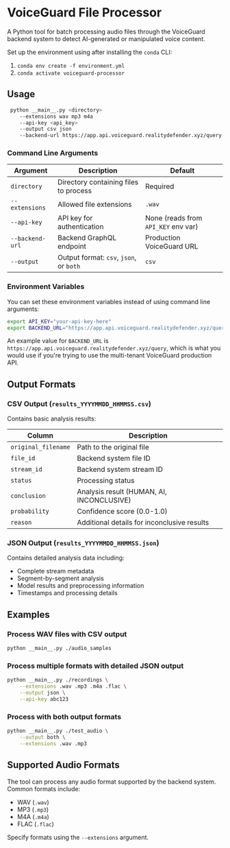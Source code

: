 # VoiceGuard File Processor

A Python tool for batch processing audio files through the VoiceGuard backend system to detect AI-generated or manipulated voice content.

Set up the environment using after installing the `conda` CLI: 

1. `conda env create -f environment.yml`
2. `conda activate voiceguard-processor`

## Usage

```bash
 python __main__.py <directory>
    --extensions wav mp3 m4a
    --api-key <api_key>
    --output csv json
    --backend-url https://app.api.voiceguard.realitydefender.xyz/query
```

### Command Line Arguments

| Argument | Description | Default |
|----------|-------------|---------|
| `directory` | Directory containing files to process | Required |
| `--extensions` | Allowed file extensions | `.wav` |
| `--api-key` | API key for authentication | None (reads from `API_KEY` env var) |
| `--backend-url` | Backend GraphQL endpoint | Production VoiceGuard URL |
| `--output` | Output format: `csv`, `json`, or `both` | `csv` |

### Environment Variables

You can set these environment variables instead of using command line arguments:

```bash
export API_KEY="your-api-key-here"
export BACKEND_URL="https://app.api.voiceguard.realitydefender.xyz/query"
```

An example value for `BACKEND_URL` is `https://app.api.voiceguard.realitydefender.xyz/query`, which is what you would use if you're trying to use the multi-tenant VoiceGuard production API.

## Output Formats

### CSV Output (`results_YYYYMMDD_HHMMSS.csv`)

Contains basic analysis results:

| Column | Description |
|--------|-------------|
| `original_filename` | Path to the original file |
| `file_id` | Backend system file ID |
| `stream_id` | Backend system stream ID |
| `status` | Processing status |
| `conclusion` | Analysis result (HUMAN, AI, INCONCLUSIVE) |
| `probability` | Confidence score (0.0-1.0) |
| `reason` | Additional details for inconclusive results |

### JSON Output (`results_YYYYMMDD_HHMMSS.json`)

Contains detailed analysis data including:
- Complete stream metadata
- Segment-by-segment analysis
- Model results and preprocessing information
- Timestamps and processing details

## Examples

### Process WAV files with CSV output
```bash
python __main__.py ./audio_samples
```

### Process multiple formats with detailed JSON output
```bash
python __main__.py ./recordings \
    --extensions .wav .mp3 .m4a .flac \
    --output json \
    --api-key abc123
```

### Process with both output formats
```bash
python __main__.py ./test_audio \
    --output both \
    --extensions .wav .mp3
```

## Supported Audio Formats

The tool can process any audio format supported by the backend system. Common formats include:

- WAV (`.wav`)
- MP3 (`.mp3`)
- M4A (`.m4a`)
- FLAC (`.flac`)

Specify formats using the `--extensions` argument.

